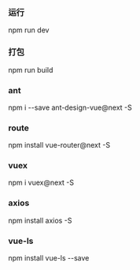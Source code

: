### 运行
npm run dev

### 打包
npm run build

### ant
npm i --save ant-design-vue@next -S

### route
npm install vue-router@next -S

### vuex
npm i vuex@next -S

### axios
npm install axios -S 

### vue-ls
npm install vue-ls --save